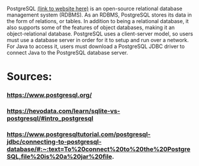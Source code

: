 PostgreSQL [(link to website here)](https://www.postgresql.org/) is an open-source relational database management system (RDBMS).
As an RDBMS, PostgreSQL stores its data in the form of relations, or tables.
In addition to being a relational database, it also supports some of the features of object databases, making it an object-relational database.
PostgreSQL uses a client-server model, so users must use a database server in order for it to setup and run over a network. 
For Java to access it, users must download a PostgreSQL JDBC driver to connect Java to the PostgreSQL database server.


# Sources:
### https://www.postgresql.org/
### https://hevodata.com/learn/sqlite-vs-postgresql/#intro_postgresql
### https://www.postgresqltutorial.com/postgresql-jdbc/connecting-to-postgresql-database/#:~:text=To%20connect%20to%20the%20PostgreSQL,file%20is%20a%20jar%20file.


